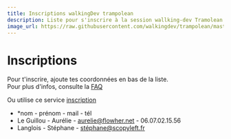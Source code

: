 ```yaml
---
title: Inscriptions walkingDev trampolean
description: Liste pour s'inscrire à la session wallking-dev Tramolean
image_url: https://raw.githubusercontent.com/walkingdev/trampolean/master/media/inscription.png
---
```



# Inscriptions

Pour t'inscrire, ajoute tes coordonnées en bas de la liste.  
Pour plus d'infos, consulte la [FAQ](http://walkingdev.fr/#walkingdev/trampolean/blob/master/faq.md)  

Ou utilise ce service [inscription](https://www.eventbrite.fr/e/billets-formation-lean-startup-itinerante-pour-mettre-en-marche-ou-tester-son-projet-29638759327)

* *nom - prénom - mail - tél
* Le Guillou - Aurélie - aurelie@flowher.net - 06.07.02.15.56
* Langlois - Stéphane - stéphane@scopyleft.fr

